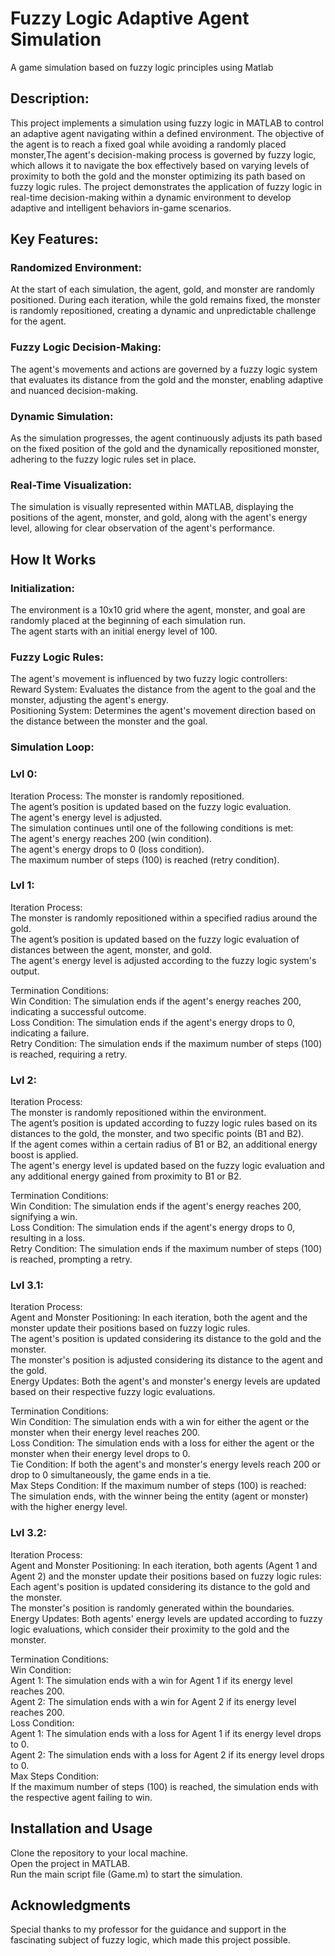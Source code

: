 # Fuzzy Logic Adaptive Agent Simulation
A game simulation based on fuzzy logic principles using Matlab

## Description:
This project implements a simulation using fuzzy logic in MATLAB to control an adaptive agent navigating within a defined environment. The objective of the agent is to reach a fixed goal while avoiding a randomly placed monster,The agent's decision-making process is governed by fuzzy logic, which allows it to navigate the box effectively based on varying levels of proximity to both the gold and the monster optimizing its path based on fuzzy logic rules. The project demonstrates the application of fuzzy logic in real-time decision-making within a dynamic environment to develop adaptive and intelligent behaviors in-game scenarios.

## Key Features:

### Randomized Environment:
At the start of each simulation, the agent, gold, and monster are randomly positioned. During each iteration, while the gold remains fixed, the monster is randomly repositioned, creating a dynamic and unpredictable challenge for the agent.

### Fuzzy Logic Decision-Making: 
The agent's movements and actions are governed by a fuzzy logic system that evaluates its distance from the gold and the monster, enabling adaptive and nuanced decision-making.

### Dynamic Simulation: 
As the simulation progresses, the agent continuously adjusts its path based on the fixed position of the gold and the dynamically repositioned monster, adhering to the fuzzy logic rules set in place.

### Real-Time Visualization: 
The simulation is visually represented within MATLAB, displaying the positions of the agent, monster, and gold, along with the agent's energy level, allowing for clear observation of the agent's performance.

## How It Works

### Initialization:

The environment is a 10x10 grid where the agent, monster, and goal are randomly placed at the beginning of each simulation run.<br>
The agent starts with an initial energy level of 100.<br>

### Fuzzy Logic Rules:

The agent's movement is influenced by two fuzzy logic controllers:<br>
Reward System: Evaluates the distance from the agent to the goal and the monster, adjusting the agent's energy.<br>
Positioning System: Determines the agent's movement direction based on the distance between the monster and the goal.<br>

### Simulation Loop:

### Lvl 0: 
Iteration Process:
The monster is randomly repositioned.<br>
The agent’s position is updated based on the fuzzy logic evaluation.<br>
The agent's energy level is adjusted.<br>
The simulation continues until one of the following conditions is met:<br>
The agent's energy reaches 200 (win condition).<br>
The agent's energy drops to 0 (loss condition).<br>
The maximum number of steps (100) is reached (retry condition).<br>

### Lvl 1:

Iteration Process:<br>
The monster is randomly repositioned within a specified radius around the gold.<br>
The agent’s position is updated based on the fuzzy logic evaluation of distances between the agent, monster, and gold.<br>
The agent's energy level is adjusted according to the fuzzy logic system's output.

Termination Conditions:<br>
Win Condition: The simulation ends if the agent's energy reaches 200, indicating a successful outcome.<br>
Loss Condition: The simulation ends if the agent's energy drops to 0, indicating a failure.<br>
Retry Condition: The simulation ends if the maximum number of steps (100) is reached, requiring a retry.<br>

### Lvl 2: 
Iteration Process:<br>
The monster is randomly repositioned within the environment.<br>
The agent’s position is updated according to fuzzy logic rules based on its distances to the gold, the monster, and two specific points (B1 and B2).<br>
If the agent comes within a certain radius of B1 or B2, an additional energy boost is applied.<br>
The agent's energy level is updated based on the fuzzy logic evaluation and any additional energy gained from proximity to B1 or B2.

Termination Conditions:<br>
Win Condition: The simulation ends if the agent's energy reaches 200, signifying a win.<br>
Loss Condition: The simulation ends if the agent's energy drops to 0, resulting in a loss.<br>
Retry Condition: The simulation ends if the maximum number of steps (100) is reached, prompting a retry.<br>

### Lvl 3.1:

Iteration Process:<br>
Agent and Monster Positioning: In each iteration, both the agent and the monster update their positions based on fuzzy logic rules.<br>
The agent's position is updated considering its distance to the gold and the monster.<br>
The monster's position is adjusted considering its distance to the agent and the gold.<br>
Energy Updates: Both the agent's and monster's energy levels are updated based on their respective fuzzy logic evaluations.

Termination Conditions:<br>
Win Condition: The simulation ends with a win for either the agent or the monster when their energy level reaches 200.<br>
Loss Condition: The simulation ends with a loss for either the agent or the monster when their energy level drops to 0.<br>
Tie Condition: If both the agent's and monster's energy levels reach 200 or drop to 0 simultaneously, the game ends in a tie.<br>
Max Steps Condition: If the maximum number of steps (100) is reached:<br>
The simulation ends, with the winner being the entity (agent or monster) with the higher energy level.<br>

### Lvl 3.2:

Iteration Process:<br>
Agent and Monster Positioning: In each iteration, both agents (Agent 1 and Agent 2) and the monster update their positions based on fuzzy logic rules:<br>
Each agent's position is updated considering its distance to the gold and the monster.<br>
The monster's position is randomly generated within the boundaries.<br>
Energy Updates: Both agents' energy levels are updated according to fuzzy logic evaluations, which consider their proximity to the gold and the monster.

Termination Conditions:<br>
Win Condition:<br>
Agent 1: The simulation ends with a win for Agent 1 if its energy level reaches 200.<br>
Agent 2: The simulation ends with a win for Agent 2 if its energy level reaches 200.<br>
Loss Condition:<br>
Agent 1: The simulation ends with a loss for Agent 1 if its energy level drops to 0.<br>
Agent 2: The simulation ends with a loss for Agent 2 if its energy level drops to 0.<br>
Max Steps Condition:<br>
If the maximum number of steps (100) is reached, the simulation ends with the respective agent failing to win.<br>

## Installation and Usage
Clone the repository to your local machine.<br>
Open the project in MATLAB.<br>
Run the main script file (Game.m) to start the simulation. 

## Acknowledgments
Special thanks to my professor for the guidance and support in the fascinating subject of fuzzy logic, which made this project possible.

